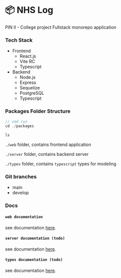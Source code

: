 # 📦 NHS Log

PIN II - College project
Fullstack monorepo application

### Tech Stack

- Frontend
    - React.js
    - Vite RC
    - Typescript
- Backend
  - Node.js
  - Express
  - Sequelize
  - PostgreSQL
  - Typescript

### Packages Folder Structure 

```javascript
// cmd run
cd ./packages

ls
```

`./web` folder, contains frontend application

`./server` folder, contains backend server

`./types` folder, contains `typescript` types for modeling

### Git branches

- main 
- develop

### Docs

#### `web documentation`
see documentation [here](./packages/web/README.md).

#### `server documentation (todo)` 
see documentation [here](./packages/server/README.md).

#### `types documentation (todo)` 
see documentation [here](./packages/types/README.md).

